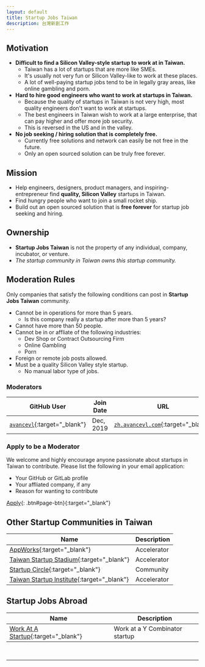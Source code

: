 ```yaml
---
layout: default
title: Startup Jobs Taiwan
description: 台灣新創工作
---
```


## Motivation

* **Difficult to find a Silicon Valley-style startup to work at in Taiwan.**
  * Taiwan has a lot of startups that are more like SMEs. 
  * It's usually not very fun or Silicon Valley-like to work at these places.
  * A lot of well-paying startup jobs tend to be in legally gray areas, like online gambling and porn.
* **Hard to hire good engineers who want to work at startups in Taiwan.**
  * Because the quality of startups in Taiwan is not very high, most quality engineers don't want to work at startups.
  * The best engineers in Taiwan wish to work at a large enterprise, that can pay higher and offer more job security.
  * This is reversed in the US and in the valley.
* **No job seeking / hiring solution that is completely free.**
  * Currently free solutions and network can easily be not free in the future.
  * Only an open sourced solution can be truly free forever.

## Mission

* Help engineers, designers, product managers, and inspiring-entrepreneur find **quality, Silicon Valley** startups in Taiwan.
* Find hungry people who want to join a small rocket ship.
* Build out an open sourced solution that is **free forever** for startup job seeking and hiring.

## Ownership

* **Startup Jobs Taiwan** is not the property of any individual, company, incubator, or venture.
* _The startup community in Taiwan owns this startup community._

## Moderation Rules

Only companies that satisfy the following conditions can post in **Startup Jobs Taiwan** community.

* Cannot be in operations for more than 5 years.
  * Is this company really a startup after more than 5 years?
* Cannot have more than 50 people.
* Cannot be in or affliate of the following industries:
  * Dev Shop or Contract Outsourcing Firm
  * Online Gambling
  * Porn
* Foreign or remote job posts allowed.
* Must be a quality Silicon Valley style startup.
  * No manual labor type of jobs.

### Moderators

| GitHub User | Join Date | URL | Contact |
| --- | --- | --- | --- |
| [`avancevl`](https://github.com/avancevl){:target="_blank"} | Dec, 2019 | [`zh.avancevl.com`](https://zh.avancevl.com){:target="_blank"} | [`hr@avancevl.com`](mailto:hr@avancevl.com) |

### Apply to be a Moderator

We welcome and highly encourage anyone passionate about startups in Taiwan to contribute. Please list the following in your email application:

* Your GitHub or GitLab profile
* Your affliated company, if any
* Reason for wanting to contribute

[Apply](mailto:stacktw@prontomail.com){: .btn#page-btn}{:target="_blank"}


## Other Startup Communities in Taiwan

| Name | Description |
| --- | --- |
| [AppWorks](https://appworks.tw/){:target="_blank"} | Accelerator |
| [Taiwan Startup Stadium](https://www.startupstadium.tw){:target="_blank"} | Accelerator |
| [Startup Circle](http://startup-circle.com.tw/){:target="_blank"} | Community |
| [Taiwan Startup Institute](https://www.tsi.center/){:target="_blank"} | Accelerator |

## Startup Jobs Abroad

| Name | Description |
| --- | --- |
| [Work At A Startup](https://www.workatastartup.com/){:target="_blank"} | Work at a Y Combinator startup |


<br>

---

<br>